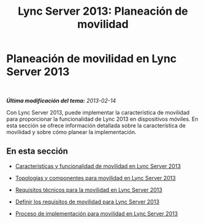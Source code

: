﻿---
title: 'Lync Server 2013: Planeación de movilidad'
TOCTitle: Planeación de movilidad
ms:assetid: 12000359-09b5-48f0-986d-fab3a1487f9c
ms:mtpsurl: https://technet.microsoft.com/es-es/library/Hh689981(v=OCS.15)
ms:contentKeyID: 48274487
ms.date: 01/07/2017
mtps_version: v=OCS.15
ms.translationtype: HT
---

# Planeación de movilidad en Lync Server 2013

 

_**Última modificación del tema:** 2013-02-14_

Con Lync Server 2013, puede implementar la característica de movilidad para proporcionar la funcionalidad de Lync 2013 en dispositivos móviles. En esta sección se ofrece información detallada sobre la característica de movilidad y sobre cómo planear la implementación.

## En esta sección

  - [Características y funcionalidad de movilidad en Lync Server 2013](lync-server-2013-mobility-features-and-capabilities.md)

  - [Topologías y componentes para movilidad en Lync Server 2013](lync-server-2013-topologies-and-components-for-mobility.md)

  - [Requisitos técnicos para la movilidad en Lync Server 2013](lync-server-2013-technical-requirements-for-mobility.md)

  - [Definir los requisitos de movilidad para Lync Server 2013](lync-server-2013-defining-your-mobility-requirements.md)

  - [Proceso de implementación para movilidad en Lync Server 2013](lync-server-2013-deployment-process-for-mobility.md)

